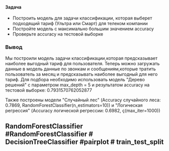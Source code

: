 
#### Задача
- Построить модель для задачи классификации, которая выберет подходящий тариф (Ультра или Смарт) для телеком компании 
- Постройте модель с максимально большим значением accuracy
- Проверьте accuracy на тестовой выборке 

### Вывод  
Мы построили модель задачи классификации,которая предсказывает наиболее выгодный тариф для пользователя. Теперь можно загружать данные в модель данные  по звонкам и сообщениям,которые тратить пользователь за месяц и предсказывать наиболее выгодный для него тариф. Для подбора необходимо использовать модель "Дерево решений" с параметром max_depth = 5 и  результатом accuracy на тестовой выборке: 0.7931570762052877  

Также построены  модели "Случайный лес" (Accuracy случайного леса: 0.7869, RandomForestClassifier(n_estimators=10)) и "Логическая регрессия" (Accuracy логической регрессии: 0.6982, ç(max_iter=1000))

## RandomForestClassifier #RandomForestClassifier # DecisionTreeClassifier #pairplot # train_test_split
